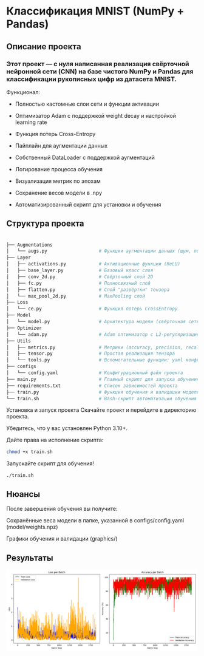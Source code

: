 # Классификация MNIST (NumPy + Pandas)
## Описание проекта
### Этот проект — с нуля написанная реализация свёрточной нейронной сети (CNN) на базе чистого NumPy и Pandas для классификации рукописных цифр из датасета MNIST.

Функционал:

- Полностью кастомные слои сети и функции активации

- Оптимизатор Adam с поддержкой weight decay и настройкой learning rate

- Функция потерь Cross-Entropy

- Пайплайн для аугментации данных

- Собственный DataLoader с поддержкой аугментаций

- Логирование процесса обучения

- Визуализация метрик по эпохам

- Сохранение весов модели в .npy

- Автоматизированный скрипт для установки и обучения

## Структура проекта

```bash

├── Augmentations
│   └── augs.py                   # Функции аугментации данных (шум, повороты, отражения)
├── Layer
│   ├── activations.py            # Активационные функции (ReLU)
│   ├── base_layer.py             # Базовый класс слоя
│   ├── conv_2d.py                # Свёрточный слой 2D
│   ├── fc.py                     # Полносвязный слой
│   ├── flatten.py                # Слой "развёртки" тензора
│   └── max_pool_2d.py            # MaxPooling слой
├── Loss
│   └── ce.py                     # Функция потерь CrossEntropy
├── Model
│   └── model.py                  # Архитектура модели (свёрточная сеть)
├── Optimizer
│   └── adam.py                   # Adam оптимизатор с L2-регуляризацией
├── Utils
│   ├── metrics.py                # Метрики (accuracy, precision, recall)
│   ├── tensor.py                 # Простая реализация тензора
│   └── tools.py                  # Вспомогательные функции: yaml конфиги, DataLoader, логирование, графики
├── configs
│   └── config.yaml               # Конфигурационный файл проекта
├── main.py                       # Главный скрипт для запуска обучения
├── requirements.txt              # Список зависимостей проекта
├── train.py                      # Функция обучения и валидации модели
└── train.sh                      # Bash-скрипт автоматизации обучения
```

Установка и запуск проекта
Скачайте проект и перейдите в директорию проекта.

Убедитесь, что у вас установлен Python 3.10+.

Дайте права на исполнение скрипта:

```bash
chmod +x train.sh
```


Запускайте скрипт для обучения!
```
./train.sh
```

## Нюансы
После завершения обучения вы получите:

Сохранённые веса модели в папке, указанной в configs/config.yaml (model/weights.npz)

Графики обучения и валидации (graphics/)

## Результаты

![](graphics/training_validation_metrics.png)





